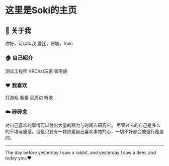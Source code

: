 # 这里是Soki的主页

## 🌟 关于我
你好，可以叫我 露比，砂糖，Soki

### 🏠 自己紹介
测试工程师
VRChat玩家
御宅族

### ❤️ 我喜欢
打游戏
看番
买周边
听歌

### ☁️ 碎碎念
对自己喜欢的事情可以付出大量的精力与时间去研究它。
尽管过去的自己是多么的不堪与堕落。但是只要有一颗热爱自己喜欢事物的心，一切不好都会被强行覆盖的。

---

The day before yesterday I saw a rabbit, and yesterday I saw a deer, and today you.❤️ 